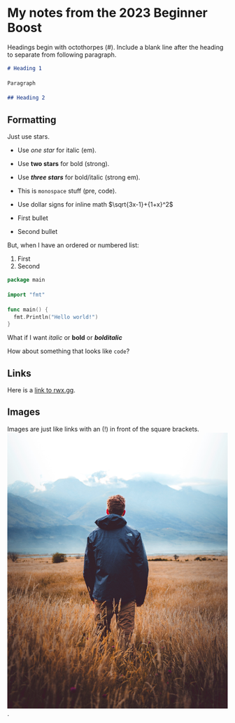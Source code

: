 # My notes from the 2023 Beginner Boost

Headings begin with octothorpes (#). Include a blank line after the heading to separate from following paragraph.

```md
# Heading 1

Paragraph

## Heading 2

```

## Formatting

Just use stars.

* Use *one star* for italic (em).
* Use **two stars** for bold (strong).
* Use ***three stars*** for bold/italic (strong em).
* This is `monospace` stuff (pre, code).
* Use dollar signs for inline math $\sqrt{3x-1}+{1+x}^2$

* First bullet
* Second bullet

But, when I have an ordered or numbered list:

1. First
2. Second

```go
package main

import "fmt"

func main() {
  fmt.Println("Hello world!")
}
```

What if I want *italic* or **bold** or ***bolditalic***

How about something that looks like `code`?

## Links

Here is a [link to rwx.gg](https://rwx.gg).

## Images
Images are just like links with an (!) in front of the square brackets.
![photo](lachlan-dempsey-6VPEOdpFNAs-unsplash.jpg).